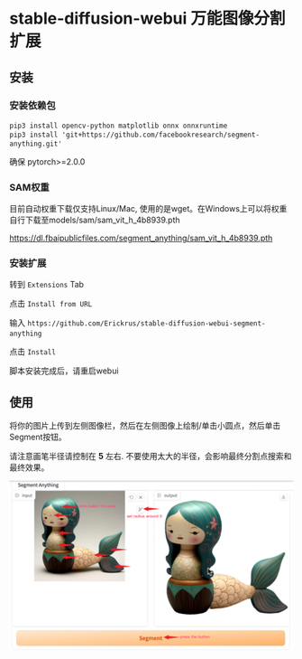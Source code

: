 # stable-diffusion-webui 万能图像分割扩展

## 安装

### 安装依赖包
```shell
pip3 install opencv-python matplotlib onnx onnxruntime
pip3 install 'git+https://github.com/facebookresearch/segment-anything.git'
```

确保 pytorch>=2.0.0

### SAM权重

目前自动权重下载仅支持Linux/Mac, 使用的是wget。在Windows上可以将权重自行下载至models/sam/sam_vit_h_4b8939.pth

https://dl.fbaipublicfiles.com/segment_anything/sam_vit_h_4b8939.pth

### 安装扩展

转到 `Extensions` Tab

点击 `Install from URL`

输入 `https://github.com/Erickrus/stable-diffusion-webui-segment-anything`

点击 `Install`

脚本安装完成后，请重启webui




## 使用

将你的图片上传到左侧图像栏，然后在左侧图像上绘制/单击小圆点，然后单击Segment按钮。

请注意画笔半径请控制在 **5** 左右. 不要使用太大的半径，会影响最终分割点搜索和最终效果。

![](about.png)
